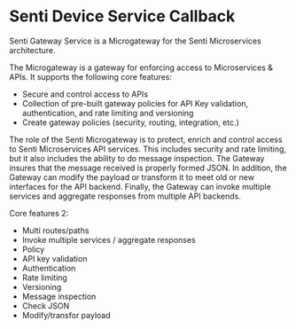 # Senti Device Service Callback
Senti Gateway Service is a Microgateway for the Senti Microservices architecture.

The Microgateway is a gateway for enforcing access to Microservices & APIs. It supports the following core features: 

- Secure and control access to APIs
- Collection of pre-built gateway policies for API Key validation, authentication, and rate limiting and versioning 
- Create gateway policies (security, routing, integration, etc.)

The role of the Senti Microgateway is to protect, enrich and control access to Senti Microservices API services. This includes security and rate limiting, but it also includes the ability to do message inspection. The Gateway insures that the message received is properly formed JSON. In addition, the Gateway can modify the payload or transform it to meet old or new interfaces for the API backend. Finally, the Gateway can invoke multiple services and aggregate responses from multiple API backends.

Core features 2:
- Multi routes/paths
- Invoke multiple services / aggregate responses
- Policy
- API key validation
- Authentication
- Rate limiting
- Versioning
- Message inspection
- Check JSON
- Modify/transfor payload
